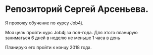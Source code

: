 # Репозиторий Сергей Арсеньева.

Я прохожу обучение по курсу Job4j.

Моя цель пройти курс Job4j за пол-года.
Для этого планирую заниматься 6 дней в неделю не меньше 1 часа в день

 Планирую его пройти к концу 2018 года.

